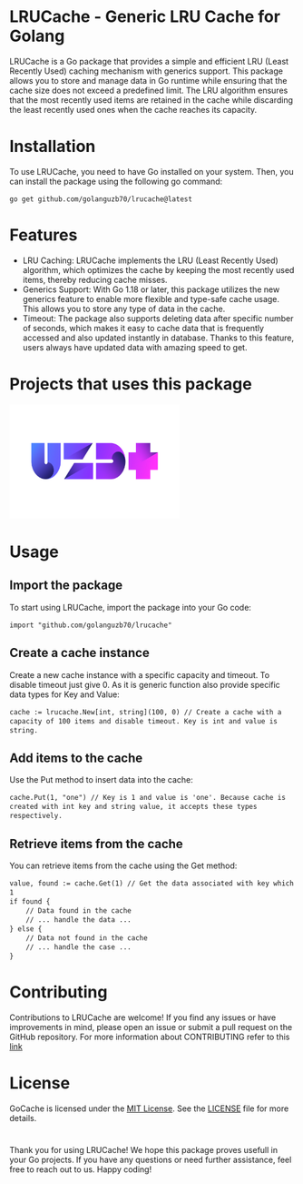 # LRUCache - Generic LRU Cache for Golang
LRUCache is a Go package that provides a simple and efficient LRU (Least Recently Used) caching mechanism with generics support. This package allows you to store and manage data in Go runtime while ensuring that the cache size does not exceed a predefined limit. The LRU algorithm ensures that the most recently used items are retained in the cache while discarding the least recently used ones when the cache reaches its capacity.

# Installation
To use LRUCache, you need to have Go installed on your system. Then, you can install the package using the following go command:
```
go get github.com/golanguzb70/lrucache@latest
```

# Features
* LRU Caching: LRUCache implements the LRU (Least Recently Used) algorithm, which optimizes the cache by keeping the most recently used items, thereby reducing cache misses.
* Generics Support: With Go 1.18 or later, this package utilizes the new generics feature to enable more flexible and type-safe cache usage. This allows you to store any type of data in the cache.
* Timeout: The package also supports deleting data after specific number of seconds, which makes it easy to cache data that is frequently accessed and also updated instantly in database. Thanks to this feature, users always have updated data with amazing speed to get.

# Projects that uses this package
<a href="https://uzdplus.uz/">
  <img src="https://github.com/golanguzb70/lrucache/blob/main/src/uzdplus.jpg" alt="Uzdigital" width="300" height="200">
</a>


# Usage
## Import the package
To start using LRUCache, import the package into your Go code:
```
import "github.com/golanguzb70/lrucache"
```

## Create a cache instance
Create a new cache instance with a specific capacity and timeout. To disable timeout just give 0. As it is generic function also provide specific data types for Key and Value:
```
cache := lrucache.New[int, string](100, 0) // Create a cache with a capacity of 100 items and disable timeout. Key is int and value is string. 
```

## Add items to the cache
Use the Put method to insert data into the cache:
```
cache.Put(1, "one") // Key is 1 and value is 'one'. Because cache is created with int key and string value, it accepts these types respectively.
```

## Retrieve items from the cache
You can retrieve items from the cache using the Get method:
```
value, found := cache.Get(1) // Get the data associated with key which 1
if found {
    // Data found in the cache
    // ... handle the data ...
} else {
    // Data not found in the cache
    // ... handle the case ...
}
```
# Contributing
Contributions to LRUCache are welcome! If you find any issues or have improvements in mind, please open an issue or submit a pull request on the GitHub repository. For more information about CONTRIBUTING refer to this [link](https://github.com/golanguzb70/lrucache/blob/main/CONTRIBUTING.md)

# License
GoCache is licensed under the [MIT License](https://en.wikipedia.org/wiki/MIT_License). See the [LICENSE](https://github.com/golanguzb70/lrucache/blob/main/LICENSE) file for more details.

#
Thank you for using LRUCache! We hope this package proves usefull in your Go projects. If you have any questions or need further assistance, feel free to reach out to us. Happy coding!
